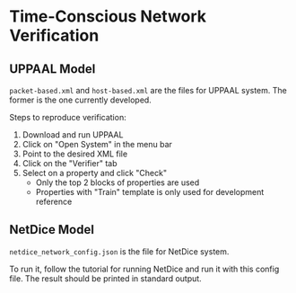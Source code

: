 # Time-Conscious Network Verification

## UPPAAL Model
`packet-based.xml` and `host-based.xml` are the files for UPPAAL system. The former is the one currently developed. 

Steps to reproduce verification:
1. Download and run UPPAAL
2. Click on "Open System" in the menu bar
3. Point to the desired XML file
4. Click on the "Verifier" tab 
5. Select on a property and click "Check"
    - Only the top 2 blocks of properties are used
    - Properties with "Train" template is only used for development reference

## NetDice Model
`netdice_network_config.json` is the file for NetDice system.

To run it, follow the tutorial for running NetDice and run it with this config file. The result should be printed in standard output.